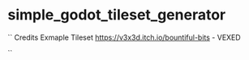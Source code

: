 # simple_godot_tileset_generator

``
Credits
Exmaple Tileset https://v3x3d.itch.io/bountiful-bits - VEXED

``
